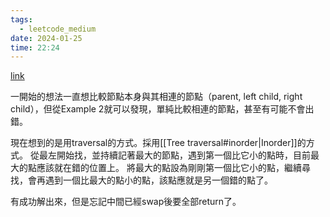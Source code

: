 ```yaml
---
tags:
  - leetcode_medium
date: 2024-01-25
time: 22:24
---
```

[link](https://leetcode.com/problems/recover-binary-search-tree/)

一開始的想法一直想比較節點本身與其相連的節點（parent, left child, right child），但從Example 2就可以發現，單純比較相連的節點，甚至有可能不會出錯。

現在想到的是用traversal的方式。採用[[Tree traversal#inorder|Inorder]]的方式。
從最左開始找，並持續記著最大的節點，遇到第一個比它小的點時，目前最大的點應該就在錯的位置上。
將最大的點設為剛剛第一個比它小的點，繼續尋找，會再遇到一個比最大的點小的點，該點應就是另一個錯的點了。






有成功解出來，但是忘記中間已經swap後要全部return了。